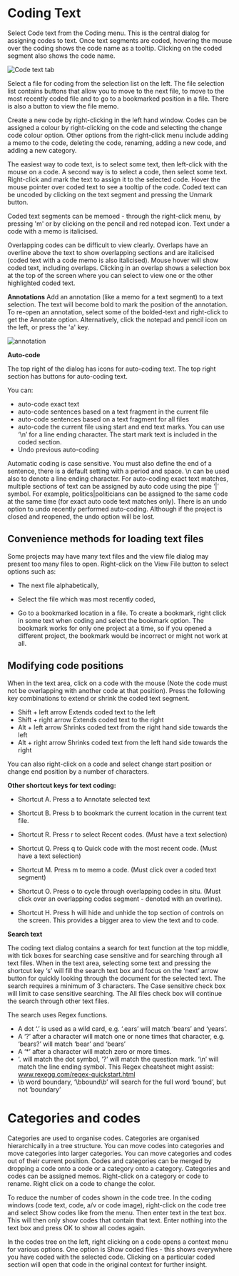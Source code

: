 # Coding Text

Select Code text from the Coding menu. This is the central dialog for assigning codes to text. Once text segments are coded, hovering the mouse over the coding shows the code name as a tooltip. Clicking on the coded segment also shows the code name. 

![Code text tab](https://qualcoder.files.wordpress.com/2021/05/code_text.png?resize=650%2C500)

Select a file for coding from the selection list on the left. The file selection list contains buttons that allow you to move to the next file, to move to the most recently coded file and to go to a bookmarked position in a file. There is also a button to view the file memo.

Create a new code by right-clicking in the left hand window. Codes can  be assigned a colour by right-clicking on the code and selecting the change code colour option. Other options from the right-click menu include adding a memo to the code, deleting the code, renaming, adding a new code, and adding a new category.

The easiest way to code text, is to select some text, then left-click with the mouse on a code. A second way is to select a code, then select some text. Right-click and mark the text to assign it to the selected code. Hover the mouse pointer over coded text to see a tooltip of the code. Coded text can be uncoded by clicking on the text segment and pressing the Unmark button.

Coded text segments can be memoed - through the right-click menu, by pressing 'm' or by clicking on the pencil and red notepad icon. Text under a code with a memo is italicised.

Overlapping codes can be difficult to view clearly. Overlaps have an overline above the text to show overlapping sections and are italicised (coded text with a code memo is also italicised). Mouse hover will show coded text, including overlaps. Clicking in an overlap shows a selection box at the top of the screen where you can select to view one or the other highlighted coded text.


**Annotations**
Add an annotation (like a memo for a text segment) to a text selection. The text will become bold to mark the position of the annotation. To re-open an annotation, select some of the bolded-text and right-click to get the Annotate option. Alternatively, click the notepad and pencil icon on the left, or press the 'a' key.

![annotation](https://qualcoder.files.wordpress.com/2019/01/annotation.png?w=429&h=240)

**Auto-code**

The top right of the dialog has icons for auto-coding text. The top right section has buttons for auto-coding text. 

You can:
* auto-code exact text
* auto-code sentences based on a text fragment in the current file
* auto-code sentences based on a text fragment for all files
* auto-code the current file using start and end text marks. You can use ‘\n’ for a line ending character. The start mark text is included in the coded section.
* Undo previous auto-coding

Automatic coding is case sensitive. You must also define the end of a sentence, there is a default setting with a period and space. \n can be used also to denote a line ending character.
For auto-coding exact text matches, multiple sections of text can be assigned by auto code using the pipe ‘|’ symbol. For example, politics|politicians can be assigned to the same code at the same time (for exact auto code text matches only). There is an undo option to undo recently performed auto-coding. Although if the project is closed and reopened, the undo option will be lost.

## Convenience methods for loading text files

Some projects may have many text files and the view file dialog may present too many files to open. Right-click on the View File button to select options such as: 

* The next file alphabetically, 

* Select the file which was most recently coded, 
* Go to a bookmarked location in a file. To create a bookmark, right click in some text when coding and select the bookmark option. The bookmark works for only one project at a time, so if you opened a different project, the bookmark would be incorrect or might not work at all.

## Modifying code positions

When in the text area, click on a code with the mouse (Note the code must not be overlapping with another code at that position). Press the following key combinations to extend or shrink the coded text segment.

* Shift + left arrow            Extends coded text to the left
* Shift + right arrow          Extends coded text to the right
* Alt + left arrow               Shrinks coded text from the right hand side towards the left
* Alt + right arrow            Shrinks coded text from the left hand side towards the right

You can also right-click on a code and select change start position or change end position by  a number of characters.

**Other shortcut keys for text coding:**

* Shortcut A. Press a to Annotate selected text

* Shortcut B. Press b to bookmark the current location in the current text file.

* Shortcut R. Press r to select Recent codes. (Must have a text selection)

* Shortcut Q. Press q to Quick code with the most recent code. (Must have a text selection)

* Shortcut M. Press m to memo a code. (Must click over a coded text segment)

* Shortcut O. Press o to cycle through overlapping codes in situ. (Must click over an overlapping codes segment - denoted with an overline).

* Shortcut H. Press h will hide and unhide the top section of controls on the screen. This provides a bigger area to view the text and to code.

**Search text**

The coding text dialog contains a search for text function at the top middle, with tick boxes for searching case sensitive and for searching through all text files. When in the text area, selecting some text and pressing the shortcut key ‘s’ will fill the search text box and focus on the ‘next’ arrow button for quickly looking through the document for the selected text. The search requires a minimum of 3 characters. The Case sensitive check box will limit to case sensitive searching. The All files check box will continue the search through other text files.

The search uses Regex functions. 

* A dot ‘.’ is used as a wild card, e.g. ‘.ears’ will match ‘bears’ and ‘years’. 
* A ‘?’ after a character will match one or none times that character, e.g. ‘bears?’ will match ‘bear’ and ‘bears’ 
* A ‘*’ after a character will match zero or more times. 
* ‘\. will match the dot symbol, ‘\?’ will match the question mark. ‘\n’ will match the line ending symbol. This Regex cheatsheet might assist: www.rexegg.com/regex-quickstart.html
* \b word boundary, ‘\bbound\b’ will search for the full word ‘bound’, but not ‘boundary’


#  Categories and codes

Categories are used to organise codes. Categories are organised hierarchically in a tree structure. You can move codes into categories and move categories into larger categories. You can move categories and codes out of their current position. Codes and categories can be merged by dropping a code onto a code or a category onto a category. Categories and codes can be assigned memos. Right-click on a category or code to rename. Right click on a code to change the color.

To reduce the number of codes shown in the code tree. In the coding windows (code text, code, a/v or code image), right-click on the code tree and select Show codes like from the menu. Then enter text in the text box. This will then only show codes that contain that text. Enter nothing into the text box and press OK to show all codes again.

In the codes tree on the left, right clicking on a code opens a context menu for various options.
One option is Show coded files - this shows everywhere you have coded with the selected code. Clicking on a particular coded section will open that code in the original context for further insight.


